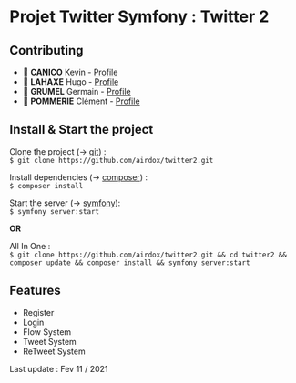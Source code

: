 
# Projet Twitter Symfony : Twitter 2

## Contributing

- 👤 **CANICO** Kevin  - [Profile](https://github.com/airdox)
- 👤 **LAHAXE** Hugo - [Profile](https://github.com/LahaxeHugo)
- 👤 **GRUMEL** Germain - [Profile](https://github.com/GermainGrumel)
- 👤 **POMMERIE** Clément - [Profile](https://github.com/clementp0)

## Install & Start the project 

Clone the project (-> [git](https://git-scm.com/downloads)) : \
`$ git clone https://github.com/airdox/twitter2.git`

Install dependencies (-> [composer](https://getcomposer.org/download/)) : \
`$ composer install`

Start the server (-> [symfony](https://symfony.com/)): \
`$ symfony server:start`

**OR** 

All In One : \
`$ git clone https://github.com/airdox/twitter2.git && cd twitter2 && composer update && composer install && symfony server:start`

## Features 

- Register 
- Login 
- Flow System 
- Tweet System 
- ReTweet System 

Last update : Fev 11 / 2021
